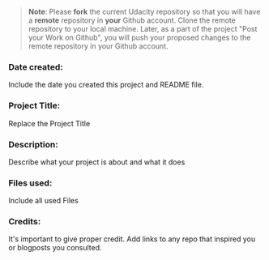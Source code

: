 >**Note**: Please **fork** the current Udacity repository so that you will have a **remote** repository in **your** Github account. Clone the remote repository to your local machine. Later, as a part of the project "Post your Work on Github", you will push your proposed changes to the remote repository in your Github account.

### Date created:
Include the date you created this project and README file.

### Project Title:
Replace the Project Title

### Description:
Describe what your project is about and what it does

### Files used:
Include all used Files

### Credits:
It's important to give proper credit. Add links to any repo that inspired you or blogposts you consulted.
